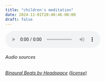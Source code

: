 ```yaml
---
title: "children's meditation"
date: 2024-11-01T20:40:46-08:00
draft: false
---
```

<audio controls>
  <source src="/audio/meditation1_child.flac" type="audio/flac">
  Your browser does not support the audio element.
</audio>

###### Audio sources
###### [Binaural Beats by Headspace](https://my.headspace.com/modes/meditate/topic/210) [(license)](https://www.copyright.gov/title17/92chap1.html#107)
